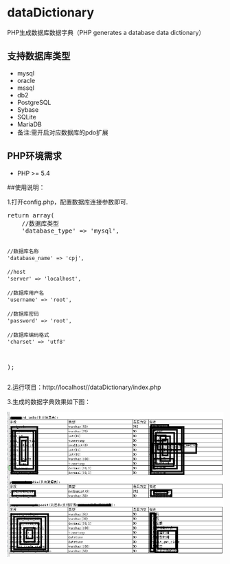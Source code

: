 # dataDictionary
PHP生成数据库数据字典（PHP generates a database data dictionary）
## 支持数据库类型

- mysql
- oracle
- mssql
- db2
- PostgreSQL
- Sybase 
- SQLite
- MariaDB
- 备注:需开启对应数据库的pdo扩展

## PHP环境需求
- PHP >= 5.4

##使用说明：
<p align="left">
1.打开config.php，配置数据库连接参数即可.</p>
<pre>
return array(
    //数据库类型
    'database_type' => 'mysql',
	
	//数据库名称
    'database_name' => 'cpj',
	
	//host
    'server' => 'localhost',
	
	//数据库用户名
    'username' => 'root',
	
	//数据库密码
    'password' => 'root',
	
	//数据库编码格式
    'charset' => 'utf8'
);
</pre>
<p align="left">2.运行项目：http://localhost//dataDictionary/index.php</p>
<p align="left">3.生成的数据字典效果如下图：</p>
<p align="center">
<img src="https://raw.githubusercontent.com/leadtodream/dataDictionary/master/demo.png" alt="License">
</p>